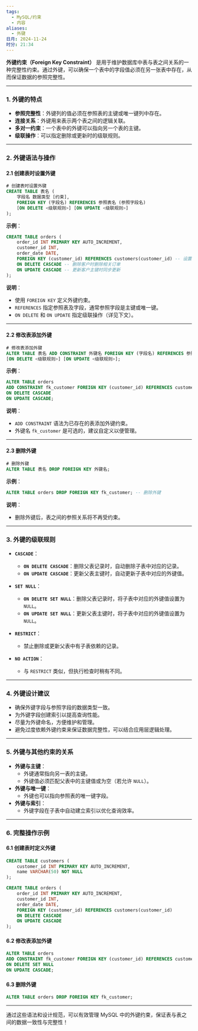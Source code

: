 ```yaml
---
tags:
  - MySQL/约束
  - 内容
aliases:
  - 外键
日月: 2024-11-24
时分: 21:34
---
```

**外键约束（Foreign Key Constraint）** 是用于维护数据库中表与表之间关系的一种完整性约束。通过外键，可以确保一个表中的字段值必须在另一张表中存在，从而保证数据的参照完整性。

---

### **1. 外键的特点**

- **参照完整性**：外键列的值必须在参照表的主键或唯一键列中存在。
- **连接关系**：外键用来表示两个表之间的逻辑关联。
- **多对一约束**：一个表中的外键可以指向另一个表的主键。
- **级联操作**：可以指定删除或更新时的级联规则。

---

### **2. 外键语法与操作**

#### **2.1 创建表时设置外键**

```sql
# 创建表时设置外键
CREATE TABLE 表名 (
    字段名 数据类型 [约束],
    FOREIGN KEY (字段名) REFERENCES 参照表名 (参照字段名)
    [ON DELETE <级联规则>] [ON UPDATE <级联规则>]
);
```

**示例**：

```sql
CREATE TABLE orders (
    order_id INT PRIMARY KEY AUTO_INCREMENT,
    customer_id INT,
    order_date DATE,
    FOREIGN KEY (customer_id) REFERENCES customers(customer_id) -- 设置外键
    ON DELETE CASCADE -- 删除客户时删除相关订单
    ON UPDATE CASCADE -- 更新客户主键时同步更新
);
```

**说明**：

- 使用 `FOREIGN KEY` 定义外键约束。
- `REFERENCES` 指定参照表及字段，通常参照字段是主键或唯一键。
- `ON DELETE` 和 `ON UPDATE` 指定级联操作（详见下文）。

---

#### **2.2 修改表添加外键**

```sql
# 修改表添加外键
ALTER TABLE 表名 ADD CONSTRAINT 外键名 FOREIGN KEY (字段名) REFERENCES 参照表名 (参照字段名)
[ON DELETE <级联规则>] [ON UPDATE <级联规则>];
```

**示例**：

```sql
ALTER TABLE orders
ADD CONSTRAINT fk_customer FOREIGN KEY (customer_id) REFERENCES customers(customer_id)
ON DELETE CASCADE
ON UPDATE CASCADE;
```

**说明**：

- `ADD CONSTRAINT` 语法为已存在的表添加外键约束。
- 外键名 `fk_customer` 是可选的，建议自定义以便管理。

---

#### **2.3 删除外键**

```sql
# 删除外键
ALTER TABLE 表名 DROP FOREIGN KEY 外键名;
```

**示例**：

```sql
ALTER TABLE orders DROP FOREIGN KEY fk_customer; -- 删除外键
```

**说明**：

- 删除外键后，表之间的参照关系将不再受约束。

---

### **3. 外键的级联规则**

- **`CASCADE`**：
    
    - **`ON DELETE CASCADE`**：删除父表记录时，自动删除子表中对应的记录。
    - **`ON UPDATE CASCADE`**：更新父表主键时，自动更新子表中对应的外键值。
- **`SET NULL`**：
    
    - **`ON DELETE SET NULL`**：删除父表记录时，将子表中对应的外键值设置为 `NULL`。
    - **`ON UPDATE SET NULL`**：更新父表主键时，将子表中对应的外键值设置为 `NULL`。
- **`RESTRICT`**：
    
    - 禁止删除或更新父表中有子表依赖的记录。
- **`NO ACTION`**：
    
    - 与 `RESTRICT` 类似，但执行检查时稍有不同。

---

### **4. 外键设计建议**

- 确保外键字段与参照字段的数据类型一致。
- 为外键字段创建索引以提高查询性能。
- 尽量为外键命名，方便维护和管理。
- 避免过度依赖外键约束来保证数据完整性，可以结合应用层逻辑处理。

---

### **5. 外键与其他约束的关系**

- **外键与主键**：
    - 外键通常指向另一表的主键。
    - 外键值必须匹配父表中的主键值或为空（若允许 `NULL`）。
- **外键与唯一键**：
    - 外键也可以指向参照表的唯一键字段。
- **外键与索引**：
    - 外键字段在子表中自动建立索引以优化查询效率。

---

### **6. 完整操作示例**

#### **6.1 创建表时定义外键**

```sql
CREATE TABLE customers (
    customer_id INT PRIMARY KEY AUTO_INCREMENT,
    name VARCHAR(50) NOT NULL
);

CREATE TABLE orders (
    order_id INT PRIMARY KEY AUTO_INCREMENT,
    customer_id INT,
    order_date DATE,
    FOREIGN KEY (customer_id) REFERENCES customers(customer_id)
    ON DELETE CASCADE
    ON UPDATE CASCADE
);
```

#### **6.2 修改表添加外键**

```sql
ALTER TABLE orders
ADD CONSTRAINT fk_customer FOREIGN KEY (customer_id) REFERENCES customers(customer_id)
ON DELETE SET NULL
ON UPDATE CASCADE;
```

#### **6.3 删除外键**

```sql
ALTER TABLE orders DROP FOREIGN KEY fk_customer;
```

---

通过这些语法和设计规范，可以有效管理 MySQL 中的外键约束，保证表与表之间的数据一致性与完整性！